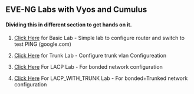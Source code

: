 ## EVE-NG Labs with Vyos and Cumulus ###

#### Dividing this in different section to get hands on it.


  1) [Click Here](https://github.com/NileshChandekar/eve_labs/blob/master/basic_lab_1/README.md) for Basic Lab - Simple lab to configure router and switch to test PING (google.com)

  2) [Click Here](https://github.com/NileshChandekar/eve_labs/tree/master/trunked_vlan_lab_1) for Trunk Lab - Configure trunk vlan Configureation

  3) [Click Here](https://github.com/NileshChandekar/eve_labs/blob/master/lacp_lab_vyos_cumulus/README.md) For LACP Lab - For bonded network configuration

  3) [Click Here](https://github.com/NileshChandekar/eve_labs/blob/master/LACP_WITH_TRUNK/README.md) For LACP_WITH_TRUNK Lab - For bonded+Trunked network configuration
